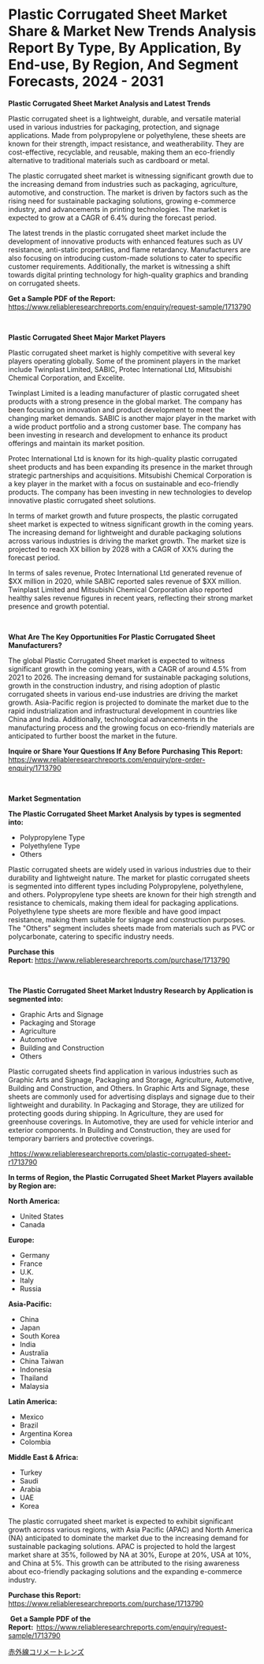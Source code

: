 <p><h1>Plastic Corrugated Sheet Market Share & Market New Trends Analysis Report By Type, By Application, By End-use, By Region, And Segment Forecasts, 2024 - 2031</h1></p><p><strong>Plastic Corrugated Sheet Market Analysis and Latest Trends</strong></p>
<p><p>Plastic corrugated sheet is a lightweight, durable, and versatile material used in various industries for packaging, protection, and signage applications. Made from polypropylene or polyethylene, these sheets are known for their strength, impact resistance, and weatherability. They are cost-effective, recyclable, and reusable, making them an eco-friendly alternative to traditional materials such as cardboard or metal.</p><p>The plastic corrugated sheet market is witnessing significant growth due to the increasing demand from industries such as packaging, agriculture, automotive, and construction. The market is driven by factors such as the rising need for sustainable packaging solutions, growing e-commerce industry, and advancements in printing technologies. The market is expected to grow at a CAGR of 6.4% during the forecast period.</p><p>The latest trends in the plastic corrugated sheet market include the development of innovative products with enhanced features such as UV resistance, anti-static properties, and flame retardancy. Manufacturers are also focusing on introducing custom-made solutions to cater to specific customer requirements. Additionally, the market is witnessing a shift towards digital printing technology for high-quality graphics and branding on corrugated sheets.</p></p>
<p><strong>Get a Sample PDF of the Report:&nbsp;</strong> <a href="https://www.reliableresearchreports.com/enquiry/request-sample/1713790">https://www.reliableresearchreports.com/enquiry/request-sample/1713790</a></p>
<p>&nbsp;</p>
<p><strong>Plastic Corrugated Sheet Major Market Players</strong></p>
<p><p>Plastic corrugated sheet market is highly competitive with several key players operating globally. Some of the prominent players in the market include Twinplast Limited, SABIC, Protec International Ltd, Mitsubishi Chemical Corporation, and Excelite. </p><p>Twinplast Limited is a leading manufacturer of plastic corrugated sheet products with a strong presence in the global market. The company has been focusing on innovation and product development to meet the changing market demands. SABIC is another major player in the market with a wide product portfolio and a strong customer base. The company has been investing in research and development to enhance its product offerings and maintain its market position.</p><p>Protec International Ltd is known for its high-quality plastic corrugated sheet products and has been expanding its presence in the market through strategic partnerships and acquisitions. Mitsubishi Chemical Corporation is a key player in the market with a focus on sustainable and eco-friendly products. The company has been investing in new technologies to develop innovative plastic corrugated sheet solutions.</p><p>In terms of market growth and future prospects, the plastic corrugated sheet market is expected to witness significant growth in the coming years. The increasing demand for lightweight and durable packaging solutions across various industries is driving the market growth. The market size is projected to reach XX billion by 2028 with a CAGR of XX% during the forecast period.</p><p>In terms of sales revenue, Protec International Ltd generated revenue of $XX million in 2020, while SABIC reported sales revenue of $XX million. Twinplast Limited and Mitsubishi Chemical Corporation also reported healthy sales revenue figures in recent years, reflecting their strong market presence and growth potential.</p></p>
<p>&nbsp;</p>
<p><strong>What Are The Key Opportunities For Plastic Corrugated Sheet Manufacturers?</strong></p>
<p><p>The global Plastic Corrugated Sheet market is expected to witness significant growth in the coming years, with a CAGR of around 4.5% from 2021 to 2026. The increasing demand for sustainable packaging solutions, growth in the construction industry, and rising adoption of plastic corrugated sheets in various end-use industries are driving the market growth. Asia-Pacific region is projected to dominate the market due to the rapid industrialization and infrastructural development in countries like China and India. Additionally, technological advancements in the manufacturing process and the growing focus on eco-friendly materials are anticipated to further boost the market in the future.</p></p>
<p><strong>Inquire or Share Your Questions If Any Before Purchasing This Report:</strong> <a href="https://www.reliableresearchreports.com/enquiry/pre-order-enquiry/1713790">https://www.reliableresearchreports.com/enquiry/pre-order-enquiry/1713790</a></p>
<p>&nbsp;</p>
<p><strong>Market Segmentation</strong></p>
<p><strong>The Plastic Corrugated Sheet Market Analysis by types is segmented into:</strong></p>
<p><ul><li>Polypropylene Type</li><li>Polyethylene Type</li><li>Others</li></ul></p>
<p><p>Plastic corrugated sheets are widely used in various industries due to their durability and lightweight nature. The market for plastic corrugated sheets is segmented into different types including Polypropylene, polyethylene, and others. Polypropylene type sheets are known for their high strength and resistance to chemicals, making them ideal for packaging applications. Polyethylene type sheets are more flexible and have good impact resistance, making them suitable for signage and construction purposes. The "Others" segment includes sheets made from materials such as PVC or polycarbonate, catering to specific industry needs.</p></p>
<p><strong>Purchase this Report:&nbsp;</strong><a href="https://www.reliableresearchreports.com/purchase/1713790">https://www.reliableresearchreports.com/purchase/1713790</a></p>
<p>&nbsp;</p>
<p><strong>The Plastic Corrugated Sheet Market Industry Research by Application is segmented into:</strong></p>
<p><ul><li>Graphic Arts and Signage</li><li>Packaging and Storage</li><li>Agriculture</li><li>Automotive</li><li>Building and Construction</li><li>Others</li></ul></p>
<p><p>Plastic corrugated sheets find application in various industries such as Graphic Arts and Signage, Packaging and Storage, Agriculture, Automotive, Building and Construction, and Others. In Graphic Arts and Signage, these sheets are commonly used for advertising displays and signage due to their lightweight and durability. In Packaging and Storage, they are utilized for protecting goods during shipping. In Agriculture, they are used for greenhouse coverings. In Automotive, they are used for vehicle interior and exterior components. In Building and Construction, they are used for temporary barriers and protective coverings.</p></p>
<p><a href="https://www.reliableresearchreports.com/plastic-corrugated-sheet-r1713790">&nbsp;https://www.reliableresearchreports.com/plastic-corrugated-sheet-r1713790</a></p>
<p><strong>In terms of Region, the Plastic Corrugated Sheet Market Players available by Region are:</strong></p>
<p>
    <p> <strong> North America: </strong>
        <ul>
            <li>United States</li>
            <li>Canada</li>
        </ul>
        </p> 
    <p> <strong> Europe: </strong>
        <ul>
            <li>Germany</li>
            <li>France</li>
            <li>U.K.</li>
            <li>Italy</li>
            <li>Russia</li>
        </ul>
        </p> 
    <p> <strong> Asia-Pacific: </strong>
        <ul>
            <li>China</li>
            <li>Japan</li>
            <li>South Korea</li>
            <li>India</li>
            <li>Australia</li>
            <li>China Taiwan</li>
            <li>Indonesia</li>
            <li>Thailand</li>
            <li>Malaysia</li>
        </ul>
        </p> 
    <p> <strong> Latin America: </strong>
        <ul>
            <li>Mexico</li>
            <li>Brazil</li>
            <li>Argentina Korea</li>
            <li>Colombia</li>
        </ul>
        </p> 
    <p> <strong> Middle East & Africa: </strong>
        <ul>
            <li>Turkey</li>
            <li>Saudi</li>
            <li>Arabia</li>
            <li>UAE</li>
            <li>Korea</li>
        </ul>
    </p>
    </p>
<p><p>The plastic corrugated sheet market is expected to exhibit significant growth across various regions, with Asia Pacific (APAC) and North America (NA) anticipated to dominate the market due to the increasing demand for sustainable packaging solutions. APAC is projected to hold the largest market share at 35%, followed by NA at 30%, Europe at 20%, USA at 10%, and China at 5%. This growth can be attributed to the rising awareness about eco-friendly packaging solutions and the expanding e-commerce industry.</p></p>
<p><strong>Purchase this Report: </strong><a href="https://www.reliableresearchreports.com/purchase/1713790">https://www.reliableresearchreports.com/purchase/1713790</a></p>
<p>&nbsp;<strong>Get a Sample PDF of the Report:&nbsp;&nbsp;</strong><a href="https://www.reliableresearchreports.com/enquiry/request-sample/1713790">https://www.reliableresearchreports.com/enquiry/request-sample/1713790</a></p>
<p><strong></strong></p>
<p><p><a href="https://github.com/deonnorth8/Market-Research-Report-List-1/blob/main/6372539113203.md">赤外線コリメートレンズ</a></p></p>